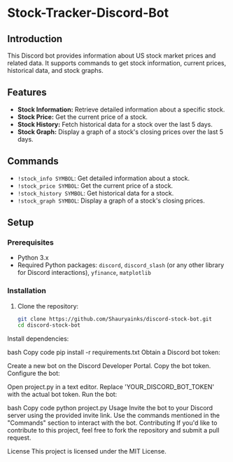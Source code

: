 # Stock-Tracker-Discord-Bot

## Introduction
This Discord bot provides information about US stock market prices and related data. It supports commands to get stock information, current prices, historical data, and stock graphs.

## Features
- **Stock Information:** Retrieve detailed information about a specific stock.
- **Stock Price:** Get the current price of a stock.
- **Stock History:** Fetch historical data for a stock over the last 5 days.
- **Stock Graph:** Display a graph of a stock's closing prices over the last 5 days.

## Commands
- `!stock_info SYMBOL`: Get detailed information about a stock.
- `!stock_price SYMBOL`: Get the current price of a stock.
- `!stock_history SYMBOL`: Get historical data for a stock.
- `!stock_graph SYMBOL`: Display a graph of a stock's closing prices.

## Setup

### Prerequisites
- Python 3.x
- Required Python packages: `discord`, `discord_slash` (or any other library for Discord interactions), `yfinance`, `matplotlib`

### Installation
1. Clone the repository:
   ```bash
   git clone https://github.com/Shauryainks/discord-stock-bot.git
   cd discord-stock-bot
Install dependencies:

bash
Copy code
pip install -r requirements.txt
Obtain a Discord bot token:

Create a new bot on the Discord Developer Portal.
Copy the bot token.
Configure the bot:

Open project.py in a text editor.
Replace 'YOUR_DISCORD_BOT_TOKEN' with the actual bot token.
Run the bot:

bash
Copy code
python project.py
Usage
Invite the bot to your Discord server using the provided invite link.
Use the commands mentioned in the "Commands" section to interact with the bot.
Contributing
If you'd like to contribute to this project, feel free to fork the repository and submit a pull request.

License
This project is licensed under the MIT License.
